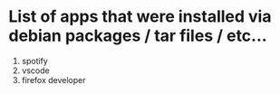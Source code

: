 # List of apps that were installed via debian packages / tar files / etc...

1. spotify
1. vscode
1. firefox developer